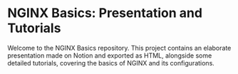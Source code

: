 # NGINX Basics: Presentation and Tutorials
Welcome to the NGINX Basics repository. This project contains an elaborate presentation made on Notion and exported as HTML, alongside some detailed tutorials, covering the basics of NGINX and its configurations.
